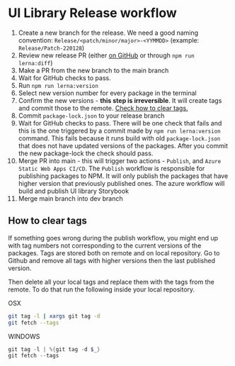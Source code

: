 # UI Library Release workflow

1. Create a new branch for the release. We need a good naming convention: `Release/<patch/minor/major>-<YYMMDD>` (example: `Release/Patch-220128`)
1. Review new release PR (either [on GitHub](https://github.com/umbraco/Umbraco.UI/compare/) or through `npm run lerna:diff`)
1. Make a PR from the new branch to the main branch
1. Wait for GitHub checks to pass.
1. Run `npm run lerna:version`
1. Select new version number for every package in the terminal
1. Confirm the new versions - **this step is irreversible**. It will create tags and commit those to the remote. [Check how to clear tags.](#How-to-clear-tags)
1. Commit `package-lock.json` to your release branch
1. Wait for GitHub checks to pass. There will be one check that fails and this is the one triggered by a commit made by `npm run lerna:version` command. This fails because it runs build with old `package-lock.json` that does not have updated versions of the packages. After you commit the new package-lock the check should pass.
1. Merge PR into main - this will trigger two actions - `Publish`, and `Azure Static Web Apps CI/CD`. The `Publish` workflow is responsible for publishing packages to NPM. It will only publish the packages that have higher version that previously published ones. The azure workflow will build and publish UI library Storybook
1. Merge main branch into dev branch

## How to clear tags

If something goes wrong during the publish workflow, you might end up with tag numbers not corresponding to the current versions of the packages. Tags are stored both on remote and on local repository. Go to Github and remove all tags with higher versions then the last published version.

Then delete all your local tags and replace them with the tags from the remote. To do that run the following inside your local repository.

OSX

```zsh
git tag -l | xargs git tag -d
git fetch --tags
```

WINDOWS

```powershell
git tag -l | %{git tag -d $_}
git fetch --tags
```

